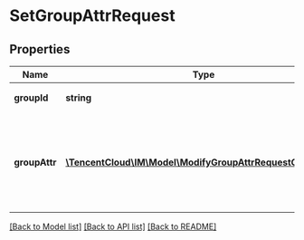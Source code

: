 # SetGroupAttrRequest

## Properties
Name | Type | Description | Notes
------------ | ------------- | ------------- | -------------
**groupId** | **string** | 重置自定义属性的群id | 
**groupAttr** | [**\TencentCloud\IM\Model\ModifyGroupAttrRequestGroupAttr[]**](ModifyGroupAttrRequestGroupAttr.md) | 自定义属性列表，key 为自定义属性的键，value 为自定义属性的值 | 

[[Back to Model list]](../README.md#documentation-for-models) [[Back to API list]](../README.md#documentation-for-api-endpoints) [[Back to README]](../README.md)


